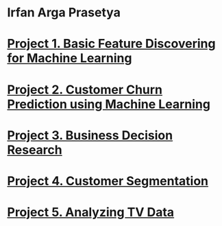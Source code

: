 # Irfan Arga Prasetya

# [Project 1. Basic Feature Discovering for Machine Learning](https://github.com/irfanarga/Basic_Feature_Discovering_for_Machine_Learning/blob/master/Notebook.ipynb)

# [Project 2. Customer Churn Prediction using Machine Learning](https://github.com/irfanarga/Customer_churn_Prediction/blob/master/Notebook.ipynb)

# [Project 3. Business Decision Research](https://github.com/irfanarga/Business_decision_research)

# [Project 4. Customer Segmentation](https://github.com/irfanarga/Customer_segmentation)

# [Project 5. Analyzing TV Data](https://github.com/irfanarga/AnalyzingTVData/blob/master/notebook.ipynb)
